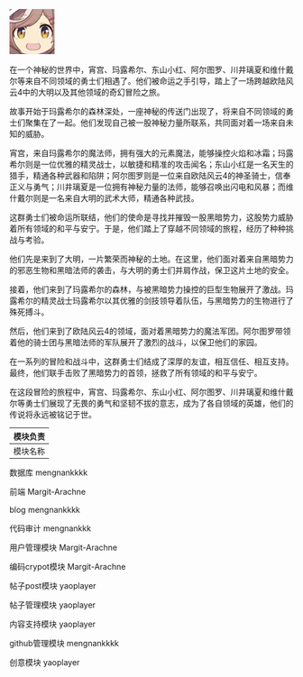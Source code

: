 ![logo](static-files/my-bbs-logo.png)

在一个神秘的世界中，宵宫、玛露希尔、东山小红、阿尔图罗、川井璃夏和维什戴尔等来自不同领域的勇士们相遇了。他们被命运之手引导，踏上了一场跨越欧陆风云4中的大明以及其他领域的奇幻冒险之旅。

故事开始于玛露希尔的森林深处，一座神秘的传送门出现了，将来自不同领域的勇士们聚集在了一起。他们发现自己被一股神秘力量所联系，共同面对着一场来自未知的威胁。

宵宫，来自玛露希尔的魔法师，拥有强大的元素魔法，能够操控火焰和冰霜；玛露希尔则是一位优雅的精灵战士，以敏捷和精准的攻击闻名；东山小红是一名天生的猎手，精通各种武器和陷阱；阿尔图罗则是一位来自欧陆风云4的神圣骑士，信奉正义与勇气；川井璃夏是一位拥有神秘力量的法师，能够召唤出闪电和风暴；而维什戴尔则是一名来自大明的武术大师，精通各种武技。

这群勇士们被命运所联结，他们的使命是寻找并摧毁一股黑暗势力，这股势力威胁着所有领域的和平与安宁。于是，他们踏上了穿越不同领域的旅程，经历了种种挑战与考验。

他们先是来到了大明，一片繁荣而神秘的土地。在这里，他们面对着来自黑暗势力的邪恶生物和黑暗法师的袭击，与大明的勇士们并肩作战，保卫这片土地的安全。

接着，他们来到了玛露希尔的森林，与被黑暗势力操控的巨型生物展开了激战。玛露希尔的精灵战士玛露希尔以其优雅的剑技领导着队伍，与黑暗势力的生物进行了殊死搏斗。

然后，他们来到了欧陆风云4的领域，面对着黑暗势力的魔法军团。阿尔图罗带领着他的骑士团与黑暗法师的军队展开了激烈的战斗，以保卫他们的家园。

在一系列的冒险和战斗中，这群勇士们结成了深厚的友谊，相互信任、相互支持。最终，他们联手击败了黑暗势力的首领，拯救了所有领域的和平与安宁。

在这段冒险的旅程中，宵宫、玛露希尔、东山小红、阿尔图罗、川井璃夏和维什戴尔等勇士们展现了无畏的勇气和坚韧不拔的意志，成为了各自领域的英雄，他们的传说将永远被铭记于世。

| 模块负责 |
| -------- |
| 模块名称 |

数据库   mengnankkkk

前端   Margit-Arachne

blog   mengnankkkk

代码审计   mengnankkk

用户管理模块   Margit-Arachne

编码crypot模块   Margit-Arachne

帖子post模块   yaoplayer

帖子管理模块   yaoplayer

内容支持模块   yaoplayer

github管理模块    mengnankkkk

创意模块   yaoplayer





